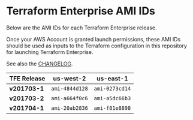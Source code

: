 # Terraform Enterprise AMI IDs

Below are the AMI IDs for each Terraform Enterprise release.

Once your AWS Account is granted launch permissions, these AMI IDs should be
used as inputs to the Terraform configuration in this repository for launching
Terraform Enterprise.

See also the [CHANGELOG](../CHANGELOG.md).

| TFE Release     | us-west-2      | us-east-1      |
| --------------- | -------------- | -------------- |
| **v201703-1**   | `ami-4844d128` | `ami-0273cd14` |
| **v201703-2**   | `ami-a664f0c6` | `ami-a5dc66b3` |
| **v201704-1**   | `ami-20ab2836` | `ami-f81e8898` |

